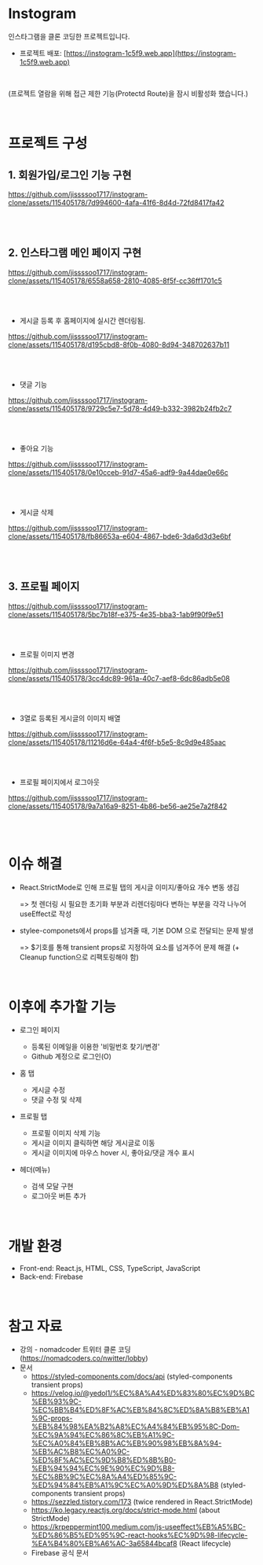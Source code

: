# Instogram

인스타그램을 클론 코딩한 프로젝트입니다.


* 프로젝트 배포: [https://instogram-1c5f9.web.app](https://instogram-1c5f9.web.app)

<br/>

 (프로젝트 열람을 위해 접근 제한 기능(Protectd Route)을 잠시 비활성화 했습니다.)

<br/>

# 프로젝트 구성

## 1. 회원가입/로그인 기능 구현

https://github.com/jissssoo1717/instogram-clone/assets/115405178/7d994600-4afa-41f6-8d4d-72fd8417fa42

<br/><br/>

## 2. 인스타그램 메인 페이지 구현


https://github.com/jissssoo1717/instogram-clone/assets/115405178/6558a658-2810-4085-8f5f-cc36ff1701c5


<br/><br/>

   * 게시글 등록 후 홈페이지에 실시간 렌더링됨.

https://github.com/jissssoo1717/instogram-clone/assets/115405178/d195cbd8-8f0b-4080-8d94-348702637b11

<br/><br/>

   * 댓글 기능


https://github.com/jissssoo1717/instogram-clone/assets/115405178/9729c5e7-5d78-4d49-b332-3982b24fb2c7


   <br/><br/>

   * 좋아요 기능
     
https://github.com/jissssoo1717/instogram-clone/assets/115405178/0e10cceb-91d7-45a6-adf9-9a44dae0e66c


   <br/><br/>

   * 게시글 삭제

https://github.com/jissssoo1717/instogram-clone/assets/115405178/fb86653a-e604-4867-bde6-3da6d3d3e6bf


   <br/><br/>


## 3. 프로필 페이지


https://github.com/jissssoo1717/instogram-clone/assets/115405178/5bc7b18f-e375-4e35-bba3-1ab9f90f9e51

<br/><br/>

  * 프로필 이미지 변경


https://github.com/jissssoo1717/instogram-clone/assets/115405178/3cc4dc89-961a-40c7-aef8-6dc86adb5e08


<br/><br/>


   * 3열로 등록된 게시글의 이미지 배열



https://github.com/jissssoo1717/instogram-clone/assets/115405178/11216d6e-64a4-4f6f-b5e5-8c9d9e485aac



   <br/><br/>

   
  * 프로필 페이지에서 로그아웃


https://github.com/jissssoo1717/instogram-clone/assets/115405178/9a7a16a9-8251-4b86-be56-ae25e7a2f842

   <br/><br/>


# 이슈 해결
 + React.StrictMode로 인해 프로필 탭의 게시글 이미지/좋아요 개수 변동 생김
   
   => 첫 렌더링 시 필요한 초기화 부분과 리렌더링마다 변하는 부분을 각각 나누어 useEffect로 작성

 + stylee-componets에서 props를 넘겨줄 때, 기본 DOM 으로 전달되는 문제 발생

   => $기호를 통해 transient props로 지정하여 요소를 넘겨주어 문제 해결
   (+ Cleanup function으로 리팩토링해야 함)

<br/>

# 이후에 추가할 기능
 + 로그인 페이지
   * 등록된 이메일을 이용한 '비밀번호 찾기/변경'
   * Github 계정으로 로그인(O)
     

 + 홈 탭
   * 게시글 수정
   * 댓글 수정 및 삭제


 + 프로필 탭
   * 프로필 이미지 삭제 기능
   * 게시글 이미지 클릭하면 해당 게시글로 이동
   * 게시글 이미지에 마우스 hover 시, 좋아요/댓글 개수 표시

  
 + 헤더(메뉴)
   * 검색 모달 구현
   * 로그아웃 버튼 추가
<br/> 

# 개발 환경

+ Front-end: React.js, HTML, CSS, TypeScript, JavaScript 
+ Back-end: Firebase

<br/>

# 참고 자료
 + 강의 - nomadcoder 트위터 클론 코딩(https://nomadcoders.co/nwitter/lobby)
 + 문서
    * https://styled-components.com/docs/api (styled-components transient props)
    * https://velog.io/@yedol1/%EC%8A%A4%ED%83%80%EC%9D%BC%EB%93%9C-%EC%BB%B4%ED%8F%AC%EB%84%8C%ED%8A%B8%EB%A1%9C-props-%EB%84%98%EA%B2%A8%EC%A4%84%EB%95%8C-Dom-%EC%9A%94%EC%86%8C%EB%A1%9C-%EC%A0%84%EB%8B%AC%EB%90%98%EB%8A%94-%EB%AC%B8%EC%A0%9C-%ED%8F%AC%EC%9D%B8%ED%8B%B0-%EB%94%94%EC%9E%90%EC%9D%B8-%EC%8B%9C%EC%8A%A4%ED%85%9C-%ED%94%84%EB%A1%9C%EC%A0%9D%ED%8A%B8 (styled-components transient props)
    * https://sezzled.tistory.com/173 (twice rendered in React.StrictMode)
    * https://ko.legacy.reactjs.org/docs/strict-mode.html (about StrictMode)
    * https://krpeppermint100.medium.com/js-useeffect%EB%A5%BC-%ED%86%B5%ED%95%9C-react-hooks%EC%9D%98-lifecycle-%EA%B4%80%EB%A6%AC-3a65844bcaf8 (React lifecycle)
    * Firebase 공식 문서
